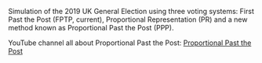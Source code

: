 Simulation of the 2019 UK General Election using three voting systems: First Past the Post (FPTP, current), Proportional Representation (PR) and a new method known as Proportional Past the Post (PPP).

YouTube channel all about Proportional Past the Post:
[Proportional Past the Post](https://www.youtube.com/@ProportionalPastthePost)
